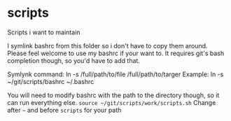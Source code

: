 # scripts
Scripts i want to maintain

I symlink bashrc from this folder so i don't have to copy them around. Please feel welcome to use my bashrc if your want to. It requires git's bash completion though, so you'd have to add that.

Symlynk command: ln -s /full/path/to/file /full/path/to/targer
Example:         ln -s ~/git/scripts/bashrc ~/.bashrc

You will need to modify bashrc with the path to the directory though, so it can run everything else.
`source ~/git/scripts/work/scripts.sh`
Change after `~` and before `scripts` for your path
